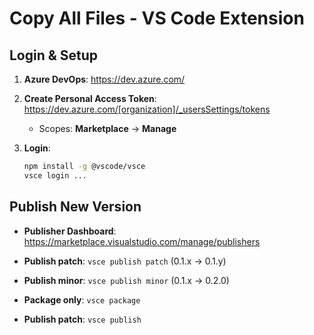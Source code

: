 # Copy All Files - VS Code Extension

## Login & Setup

1. **Azure DevOps**: https://dev.azure.com/

2. **Create Personal Access Token**: https://dev.azure.com/[organization]/_usersSettings/tokens

   - Scopes: **Marketplace** → **Manage**

3. **Login**:

   ```bash
   npm install -g @vscode/vsce
   vsce login ...
   ```

## Publish New Version

- **Publisher Dashboard**: https://marketplace.visualstudio.com/manage/publishers

- **Publish patch**: `vsce publish patch` (0.1.x → 0.1.y)
- **Publish minor**: `vsce publish minor` (0.1.x → 0.2.0)

- **Package only**: `vsce package`
- **Publish patch**: `vsce publish`
